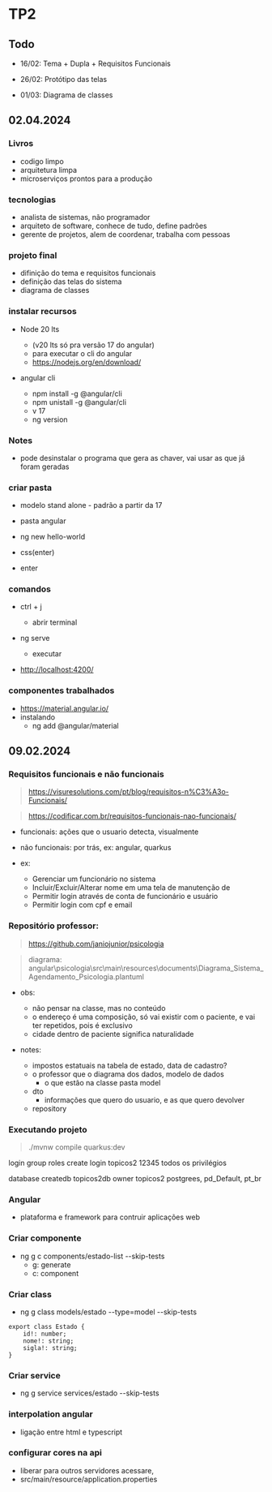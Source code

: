 # TP2

## Todo

- 16/02: Tema + Dupla + Requisitos Funcionais

- 26/02: Protótipo das telas

- 01/03: Diagrama de classes

## 02.04.2024

### Livros

- codigo limpo
- arquitetura limpa
- microserviços prontos para a produção

### tecnologias

- analista de sistemas, não programador
- arquiteto de software, conhece de tudo, define padrões
- gerente de projetos, alem de coordenar, trabalha com pessoas


### projeto final

- difinição do tema e requisitos funcionais
- definição das telas do sistema
- diagrama de classes

### instalar recursos

- Node 20 lts
    - (v20 lts só pra versão 17 do angular)
    - para executar o cli do angular
    - https://nodejs.org/en/download/

- angular cli
    - npm install -g @angular/cli
    - npm unistall -g @angular/cli
    - v 17
    - ng version

### Notes 

- pode desinstalar o programa que gera as chaver, vai usar as que já foram geradas

### criar pasta
- modelo stand alone - padrão a partir da 17

- pasta angular
- ng new hello-world
- css(enter)
- enter

### comandos

- ctrl + j
    - abrir terminal

- ng serve
    - executar

- [http://localhost:4200/](http://localhost:4200/)

### componentes trabalhados

- https://material.angular.io/
- instalando
    - ng add @angular/material


## 09.02.2024

### Requisitos funcionais e não funcionais
> https://visuresolutions.com/pt/blog/requisitos-n%C3%A3o-Funcionais/

> https://codificar.com.br/requisitos-funcionais-nao-funcionais/

- funcionais: ações que o usuario detecta, visualmente

- não funcionais: por trás, ex: angular, quarkus

- ex:
    - Gerenciar um funcionário no sistema
    - Incluir/Excluir/Alterar nome em uma tela de manutenção de
    - Permitir login através de conta de funcionário e usuário
    - Permitir login com cpf e email


### Repositório professor:

> https://github.com/janiojunior/psicologia

> diagrama: angular\psicologia\src\main\resources\documents\Diagrama_Sistema_Agendamento_Psicologia.plantuml

- obs:
    - não pensar na classe, mas no conteúdo
    - o endereço é uma composição, só vai existir com o paciente, e vai ter repetidos, pois é exclusivo
    - cidade dentro de paciente significa naturalidade

- notes:
    - impostos estatuais na tabela de estado, data de cadastro?
    - o professor que o diagrama dos dados, modelo de dados
        - o que estão na classe pasta model
    - dto
        - informações que quero do usuario, e as que quero devolver
    - repository

### Executando projeto

> ./mvnw compile quarkus:dev

login group roles
create
login
topicos2
12345
todos os privilégios

database
createdb
topicos2db
owner topicos2
postgrees, pd_Default, pt_br

### Angular
- plataforma e framework para contruir aplicações web

### Criar componente

- ng g c components/estado-list --skip-tests
    - g: generate
    - c: component

### Criar class

- ng g class models/estado --type=model --skip-tests

```
export class Estado {
    id!: number;
    nome!: string;
    sigla!: string;
}
```

### Criar service

- ng g service services/estado --skip-tests

### interpolation angular
- ligação entre html e typescript

### configurar cores na api
- liberar para outros servidores acessare,
- src/main/resource/application.properties